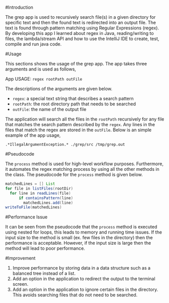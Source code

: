 #Introduction

The grep app is used to recursively search file(s) in a given directory for specific text and then the found text is redirected into an output file. The text is found through pattern matching using Regular Expressions (regex). By developing this app I learned about regex in Java, reading/writing to files, the lambda/stream API and how to use the IntelliJ IDE to create, test, compile and run java code. 

#Usage

This sections shows the usage of the grep app. The app takes three arguments and is used as follows,

App USAGE: `regex rootPath outFile`

The descriptions of the arguments are given below.

- `regex`: a special text string that describes a search pattern
- `rootPath`: the root directory path that needs to be searched
- `outFile`: the name of the output file

The application will search all the files in the `rootPath` recursively for any file that matches the search pattern described by the `regex`. Any lines in the files that match the regex are stored in the `outFile`. 
Below is an simple example of the app usage,

`.*IllegalArgumentException.* ./grep/src /tmp/grep.out`

#Pseudocode

The `process` method is used for high-level workflow purposes. Furthermore, it automates the regex matching process by using all the other methods in the class. The pseudocode for the `process` method is given below.

```java
matchedLines = [] List
for file in listFiles(rootDir)
  for line in readLines(file)
      if containsPattern(line)
        matchedLines.add(line)
writeToFile(matchedLines)
```

#Performance Issue

It can be seen from the pseudocode that the `process` method is executed using nested for loops, this leads to memory and running time issues. If the input size to the method is small (ex. few files in the directory) then the performance is acceptable. However, if the input size is large then the method will lead to poor performance.

#Improvement

1. Improve performance by storing data in a data structure such as a balanced tree instead of a list.
2. Add an option in the application to redirect the output to the terminal screen. 
3. Add an option in the application to ignore certain files in the directory. This avoids searching files that do not need to be searched.

